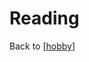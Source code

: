 # Reading

Back to [[hobby]]

[//begin]: # "Autogenerated link references for markdown compatibility"
[hobby]: hobby.md "Hobby"
[//end]: # "Autogenerated link references"
